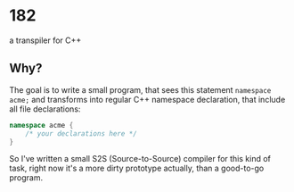 # 182 
a transpiler for C++

## Why?
The goal is to write a small program, that sees this statement `namespace acme;`
and transforms into regular C++ namespace declaration, that include all file declarations:
```cpp
namespace acme {
    /* your declarations here */
}
```
So I've written a small S2S (Source-to-Source) compiler for this kind of task, 
right now it's a more dirty prototype actually, than a good-to-go program.